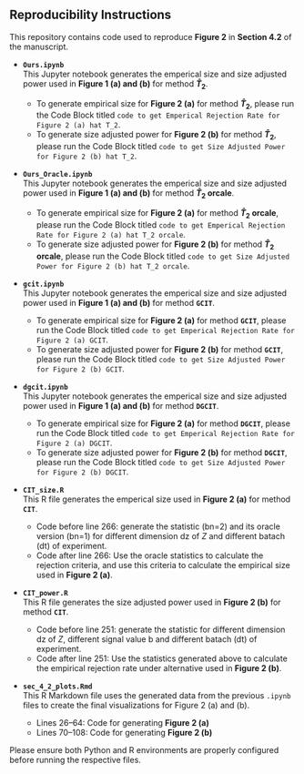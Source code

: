 ## Reproducibility Instructions

This repository contains code used to reproduce **Figure 2** in **Section 4.2** of the manuscript.

  - **`Ours.ipynb`**  
    This Jupyter notebook generates the emperical size and size adjusted power used in **Figure 1 (a) and (b)** for method **$\hat T_2$**. 
    - To generate empirical size for **Figure 2 (a)** for method **$\hat T_2$**, please run the Code Block titled `code to get Emperical Rejection Rate for Figure 2 (a) hat T_2`.
    - To generate size adjusted power for **Figure 2 (b)** for method **$\hat T_2$**, please run the Code Block titled `code to get Size Adjusted Power for Figure 2 (b) hat T_2`.

  - **`Ours_Oracle.ipynb`**  
    This Jupyter notebook generates the emperical size and size adjusted power used in **Figure 1 (a) and (b)** for method **$\hat T_2$ orcale**. 
    - To generate empirical size for **Figure 2 (a)** for method **$\hat T_2$ orcale**, please run the Code Block titled `code to get Emperical Rejection Rate for Figure 2 (a) hat T_2 orcale`.
    - To generate size adjusted power for **Figure 2 (b)** for method **$\hat T_2$ orcale**, please run the Code Block titled `code to get Size Adjusted Power for Figure 2 (b) hat T_2 orcale`.

  - **`gcit.ipynb`**  
    This Jupyter notebook generates the emperical size and size adjusted power used in **Figure 1 (a) and (b)** for method **`GCIT`**. 
    - To generate empirical size for **Figure 2 (a)** for method **`GCIT`**, please run the Code Block titled `code to get Emperical Rejection Rate for Figure 2 (a) GCIT`.
    - To generate size adjusted power for **Figure 2 (b)** for method **`GCIT`**, please run the Code Block titled `code to get Size Adjusted Power for Figure 2 (b) GCIT`.


  - **`dgcit.ipynb`**  
    This Jupyter notebook generates the emperical size and size adjusted power used in **Figure 1 (a) and (b)** for method **`DGCIT`**. 
    - To generate empirical size for **Figure 2 (a)** for method **`DGCIT`**, please run the Code Block titled `code to get Emperical Rejection Rate for Figure 2 (a) DGCIT`.
    - To generate size adjusted power for **Figure 2 (b)** for method **`DGCIT`**, please run the Code Block titled `code to get Size Adjusted Power for Figure 2 (b) DGCIT`.

  - **`CIT_size.R`**  
    This R file generates the emperical size used in **Figure 2 (a)** for method **`CIT`**. 
    - Code before line 266: generate the statistic (bn=2) and its oracle version (bn=1) for different dimension dz of $Z$ and different batach (dt) of experiment.
    - Code after line 266: Use the oracle statistics to calculate the rejection criteria, and use this criteria to calculate the empirical size used in **Figure 2 (a)**.

  - **`CIT_power.R`**  
    This R file generates the size adjusted power used in **Figure 2 (b)** for method **`CIT`**. 
    - Code before line 251: generate the statistic for different dimension dz of $Z$, different signal value b and different batach (dt) of experiment.
    - Code after line 251: Use the statistics generated above to calculate the empirical rejection rate under alternative used in **Figure 2 (b)**.
    
  - **`sec_4_2_plots.Rmd`**  
    This R Markdown file uses the generated data from the previous `.ipynb` files to create the final visualizations for Figure 2 (a) and (b).  
    - Lines 26–64: Code for generating **Figure 2 (a)** 
    - Lines 70–108: Code for generating **Figure 2 (b)**

Please ensure both Python and R environments are properly configured before running the respective files.
